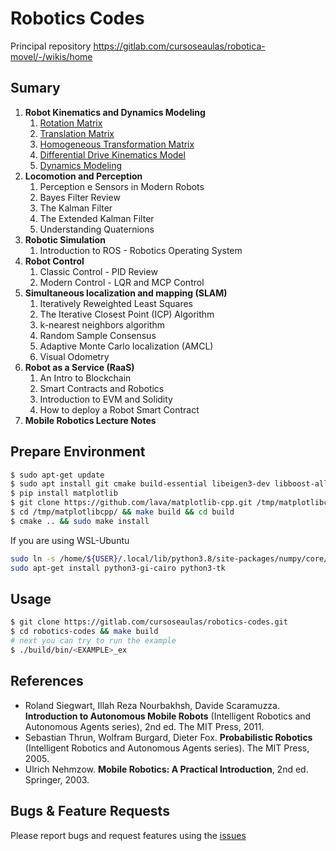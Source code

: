# Robotics Codes

Principal repository https://gitlab.com/cursoseaulas/robotica-movel/-/wikis/home

## Sumary

1. **Robot Kinematics and Dynamics Modeling**
	1. [Rotation Matrix](src/examples/1/rotation_ex.cpp)
	1. [Translation Matrix](src/examples/1/translation_ex.cpp)
	1. [Homogeneous Transformation Matrix](src/examples/1/hTransformation_ex.cpp)
	1. [Differential Drive Kinematics Model](src/examples/1/diff_drive_Kinematics_ex.cpp)
	1. [Dynamics Modeling](src/examples/1/dc_motor_ex.cpp)
1. **Locomotion and Perception**
	1. Perception e Sensors in Modern Robots
	1. Bayes Filter Review
	1. The Kalman Filter
	1. The Extended Kalman Filter
	1. Understanding Quaternions
1. **Robotic Simulation**
	1. Introduction to ROS - Robotics Operating System
1. **Robot Control**
	1. Classic Control - PID Review
	1. Modern Control - LQR and MCP Control
1. **Simultaneous localization and mapping (SLAM)**
	1. Iteratively Reweighted Least Squares
	1. The Iterative Closest Point (ICP) Algorithm
	1. k-nearest neighbors algorithm
	1. Random Sample Consensus
	1. Adaptive Monte Carlo localization (AMCL)
	1. Visual Odometry
1. **Robot as a Service (RaaS)**
	1. An Intro to Blockchain
	1. Smart Contracts and Robotics
	1. Introduction to EVM and Solidity
	1. How to deploy a Robot Smart Contract
1. **Mobile Robotics Lecture Notes**

## Prepare Environment

```bash
$ sudo apt-get update 
$ sudo apt install git cmake build-essential libeigen3-dev libboost-all-dev -y
$ pip install matplotlib
$ git clone https://github.com/lava/matplotlib-cpp.git /tmp/matplotlibcpp
$ cd /tmp/matplotlibcpp/ && make build && cd build
$ cmake .. && sudo make install
```
If you are using WSL-Ubuntu

```bash
sudo ln -s /home/${USER}/.local/lib/python3.8/site-packages/numpy/core/include/numpy /usr/include/numpy
sudo apt-get install python3-gi-cairo python3-tk
```

## Usage

```bash
$ git clone https://gitlab.com/cursoseaulas/robotics-codes.git
$ cd robotics-codes && make build
# next you can try to run the example
$ ./build/bin/<EXAMPLE>_ex
```

## References

* Roland Siegwart, Illah Reza Nourbakhsh, Davide Scaramuzza. **Introduction to Autonomous Mobile Robots** (Intelligent Robotics and Autonomous Agents series), 2nd ed. The MIT Press, 2011.
* Sebastian Thrun, Wolfram Burgard, Dieter Fox. **Probabilistic Robotics** (Intelligent Robotics and Autonomous Agents series). The MIT Press, 2005.
* Ulrich Nehmzow. **Mobile Robotics: A Practical Introduction**, 2nd ed. Springer, 2003.

## Bugs & Feature Requests

Please report bugs and request features using the [issues](https://gitlab.com/cursoseaulas/robotics-codes/-/issues)
